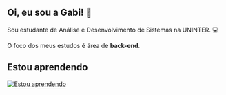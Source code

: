 ## Oi, eu sou a Gabi! 👋

Sou estudante de Análise e Desenvolvimento de Sistemas na UNINTER. 💻

O foco dos meus estudos é área de **back-end**.
## Estou aprendendo

[![Estou aprendendo](https://skillicons.dev/icons?i=python,java,mysql,git,linux)](https://skillicons.dev)
